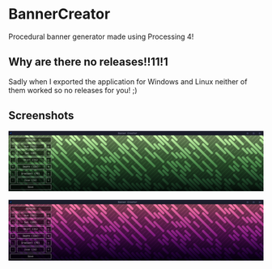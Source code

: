 # BannerCreator

Procedural banner generator made using Processing 4!

## Why are there no releases!!11!1

Sadly when I exported the application for Windows and Linux neither of them worked so no releases for you! ;)

## Screenshots

![](/screenshots/green.png)

![](/screenshots/pink.png)
